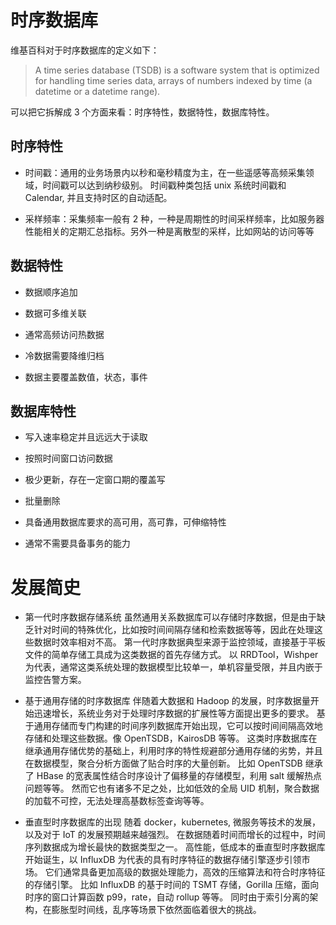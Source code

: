 # 时序数据库

维基百科对于时序数据库的定义如下：

> A time series database (TSDB) is a software system that is optimized for handling time series data, arrays of numbers indexed by time (a datetime or a datetime range).

可以把它拆解成 3 个方面来看：时序特性，数据特性，数据库特性。

## 时序特性

- 时间戳：通用的业务场景内以秒和毫秒精度为主，在一些遥感等高频采集领域，时间戳可以达到纳秒级别。 时间戳种类包括 unix 系统时间戳和 Calendar, 并且支持时区的自动适配。

- 采样频率：采集频率一般有 2 种，一种是周期性的时间采样频率，比如服务器性能相关的定期汇总指标。另外一种是离散型的采样，比如网站的访问等等

## 数据特性

- 数据顺序追加

- 数据可多维关联

- 通常高频访问热数据

- 冷数据需要降维归档

- 数据主要覆盖数值，状态，事件

## 数据库特性

- 写入速率稳定并且远远大于读取

- 按照时间窗口访问数据

- 极少更新，存在一定窗口期的覆盖写

- 批量删除

- 具备通用数据库要求的高可用，高可靠，可伸缩特性

- 通常不需要具备事务的能力

# 发展简史

- 第一代时序数据存储系统 虽然通用关系数据库可以存储时序数据，但是由于缺乏针对时间的特殊优化，比如按时间间隔存储和检索数据等等，因此在处理这些数据时效率相对不高。 第一代时序数据典型来源于监控领域，直接基于平板文件的简单存储工具成为这类数据的首先存储方式。 以 RRDTool，Wishper 为代表，通常这类系统处理的数据模型比较单一，单机容量受限，并且内嵌于监控告警方案。

- 基于通用存储的时序数据库 伴随着大数据和 Hadoop 的发展，时序数据量开始迅速增长，系统业务对于处理时序数据的扩展性等方面提出更多的要求。 基于通用存储而专门构建的时间序列数据库开始出现，它可以按时间间隔高效地存储和处理这些数据。像 OpenTSDB，KairosDB 等等。 这类时序数据库在继承通用存储优势的基础上，利用时序的特性规避部分通用存储的劣势，并且在数据模型，聚合分析方面做了贴合时序的大量创新。 比如 OpenTSDB 继承了 HBase 的宽表属性结合时序设计了偏移量的存储模型，利用 salt 缓解热点问题等等。 然而它也有诸多不足之处，比如低效的全局 UID 机制，聚合数据的加载不可控，无法处理高基数标签查询等等。

- 垂直型时序数据库的出现 随着 docker，kubernetes, 微服务等技术的发展，以及对于 IoT 的发展预期越来越强烈。 在数据随着时间而增长的过程中，时间序列数据成为增长最快的数据类型之一。 高性能，低成本的垂直型时序数据库开始诞生，以 InfluxDB 为代表的具有时序特征的数据存储引擎逐步引领市场。 它们通常具备更加高级的数据处理能力，高效的压缩算法和符合时序特征的存储引擎。 比如 InfluxDB 的基于时间的 TSMT 存储，Gorilla 压缩，面向时序的窗口计算函数 p99，rate，自动 rollup 等等。 同时由于索引分离的架构，在膨胀型时间线，乱序等场景下依然面临着很大的挑战。
